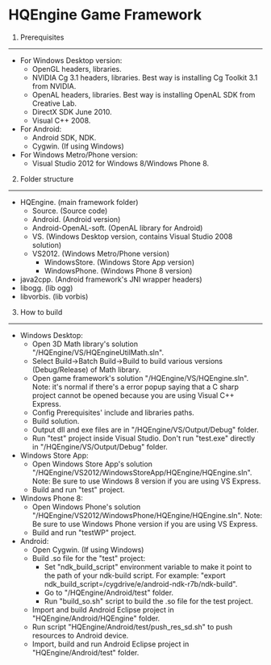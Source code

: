 HQEngine Game Framework
========
1. Prerequisites
----------------------------
- For Windows Desktop version:
	- OpenGL headers, libraries. 
	- NVIDIA Cg 3.1 headers, libraries. Best way is installing Cg Toolkit 3.1 from NVIDIA. 
	- OpenAL headers, libraries. Best way is installing OpenAL SDK from Creative Lab. 
	- DirectX SDK June 2010. 
	- Visual C++ 2008. 
- For Android:
	- Android SDK, NDK. 
	- Cygwin. (If using Windows)
- For Windows Metro/Phone version:
	- Visual Studio 2012 for Windows 8/Windows Phone 8. 
 
2. Folder structure
----------------------------
- HQEngine. (main framework folder)
	- Source. (Source code)
	- Android. (Android version)
	- Android-OpenAL-soft. (OpenAL library for Android)
	- VS. (Windows Desktop version, contains Visual Studio 2008 solution)
	- VS2012. (Windows Metro/Phone version)
		- WindowsStore. (Windows Store App version)
		- WindowsPhone. (Windows Phone 8 version)
- java2cpp. (Android framework's JNI wrapper headers)
- libogg. (lib ogg)
- libvorbis. (lib vorbis)

3. How to build
----------------------------
- Windows Desktop:
	- Open 3D Math library's solution "/HQEngine/VS/HQEngineUtilMath.sln".
	- Select Build->Batch Build->Build to build various versions (Debug/Release) of Math library.
	- Open game framework's solution "/HQEngine/VS/HQEngine.sln". Note: it's normal if there's a error popup saying that a C sharp project cannot be opened because you are using Visual C++ Express.
	- Config Prerequisites' include and libraries paths. 
	- Build solution.
	- Output dll and exe files are in "/HQEngine/VS/Output/Debug" folder. 
	- Run "test" project inside Visual Studio. Don't run "test.exe" directly in "/HQEngine/VS/Output/Debug" folder.
- Windows Store App:
	- Open Windows Store App's solution "/HQEngine/VS2012/WindowsStoreApp/HQEngine/HQEngine.sln". Note: Be sure to use Windows 8 version if you are using VS Express.
	- Build and run "test" project.
- Windows Phone 8:
	- Open Windows Phone's solution "/HQEngine/VS2012/WindowsPhone/HQEngine/HQEngine.sln". Note: Be sure to use Windows Phone version if you are using VS Express.
	- Build and run "testWP" project.
- Android:
	- Open Cygwin. (If using Windows)
	- Build .so file for the "test" project:
		- Set "ndk_build_script" environment variable to make it point to the path of your ndk-build script. For example: "export ndk_build_script=/cygdrive/e/android-ndk-r7b/ndk-build".
		- Go to "/HQEngine/Android/test" folder.
		- Run "build_so.sh" script to build the .so file for the test project.
	- Import and build Android Eclipse project in "HQEngine/Android/HQEngine" folder.
	- Run script "HQEngine/Android/test/push_res_sd.sh" to push resources to Android device.
	- Import, build and run Android Eclipse project in "HQEngine/Android/test" folder.
	
	